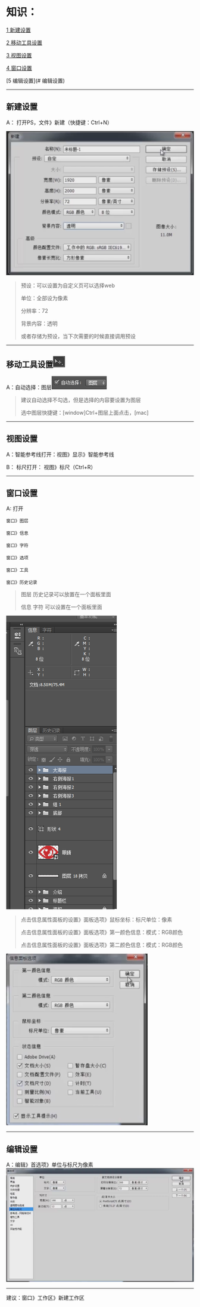 # 知识：

[ 1 新建设置](#新建设置)

[2 移动工具设置](#移动工具设置)

[3 视图设置](#视图设置)

[4 窗口设置](#窗口设置)

[5 编辑设置](# 编辑设置)

---

## 新建设置

A： 打开PS，文件》新建（快捷键：Ctrl+N）

![](/assets/slice-new01.png)

> 预设：可以设置为自定义页可以选择web
>
> 单位：全部设为像素
>
> 分辨率：72
>
> 背景内容：透明
>
> 或者存储为预设，当下次需要的时候直接调用预设

---

## 移动工具设置![](/assets/slice-interface-move01.png)

A：自动选择：图层![](/assets/slice-interface-move02.png)

> 建议自动选择不勾选，但是选择的内容要设置为图层
>
> 选中图层快捷键：\[window\]Ctrl+图层上面点击，\[mac\]

---

## 视图设置

A：智能参考线打开：视图》显示》智能参考线

B： 标尺打开： 视图》标尺（Ctrl+R）

---

## 窗口设置

A: 打开

```
窗口》图层

窗口》信息

窗口》字符

窗口》选项

窗口》工具

窗口》历史记录
```

> 图层 历史记录可以放置在一个面板里面
>
> 信息 字符 可以设置在一个面板里面

![](/assets/slice-interface-jm01.png)

> 点击信息属性面板的设置》面板选项》鼠标坐标：标尺单位：像素
>
> 点击信息属性面板的设置》面板选项》第一颜色信息：模式：RGB颜色
>
> 点击信息属性面板的设置》面板选项》第二颜色信息：模式：RGB颜色

![](/assets/slide-interface-ck01.png)

---

## 编辑设置

A：编辑》首选项》单位与标尺为像素![](/assets/slice-interface-bjsz01.png)

---

建议：窗口》工作区》新建工作区

